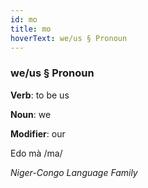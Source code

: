 ```yaml
---
id: mo
title: mo
hoverText: we/us § Pronoun
---
```


### we/us § Pronoun

**Verb**: to be us

**Noun**: we

**Modifier**: our

Edo mà /ma/

*Niger-Congo Language Family*